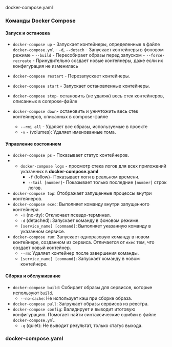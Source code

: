 
docker-compose.yaml



### Команды Docker Compose

#### Запуск и остановка
- `docker-compose up` - Запускает контейнеры, определенные в файле `docker-compose.yml`
		- `-d`, `--detach` - Запускает контейнеры в фоновом режиме
		- `--build` -  Пересобирает образы перед запуском
		- `--force-recreate` - Принудительно создает новые контейнеры, даже если их конфигурация не изменилась


- `docker-compose restart` - Перезапускает контейнеры.
- `docker-compose start` - Запускает остановленные контейнеры.
- `docker-compose stop`- остановить (не удаляя) весь стек контейнеров, описанных в compose-файле
- `docker-compose down`- остановить и уничтожить весь стек контейнеров, описанных в compose-файле
	- `--rmi all` - Удаляет все образы, используемые в проекте
	- `-v`  -  (volumes): Удаляет именованные тома.

#### Управление состоянием 
- `docker-compose ps` - Показывает статус контейнеров.
- - `docker-compose logs` - просмотр стека логов для всех приложений указанных в **docker-compose.yaml**
	- `-f` (follow)- Показывает логи в реальном времени.
	- `--tail [number]`- Показывает только последние `[number]` строк логов.
- `docker-compose top`: Отображает запущенные процессы внутри контейнеров.
- `docker-compose exec`: Выполняет команду внутри запущенного контейнера.
	- `-T` (no-tty): Отключает псевдо-терминал.
	- `-d` (detached): Запускает команду в фоновом режиме.
	- `[service_name] [command]`: Выполняет указанную команду в указанном сервисе.
- `docker-compose run`: Запускает одноразовую команду в новом контейнере, созданном из сервиса. Отличается от `exec` тем, что создает новый контейнер.
	- `--rm`: Удаляет контейнер после завершения команды.
	- `[service_name] [command]`: Запускает команду в новом контейнере.

#### Сборка и обслуживание
- `docker-compose build`: Собирает образы для сервисов, которые используют `build`.
    - `--no-cache`: Не использует кэш при сборке образа.
- `docker-compose pull`: Загружает образы сервисов из реестра.
- `docker-compose config`: Валидирует и выводит итоговую конфигурацию. Помогает найти синтаксические ошибки в файле `docker-compose.yml`.
    - `-q` (quiet): Не выводит результат, только статус выхода.


### docker-compose.yaml
	